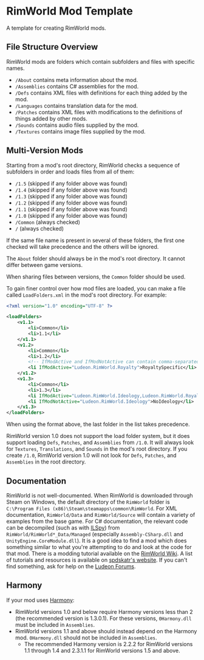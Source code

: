 # RimWorld Mod Template

A template for creating RimWorld mods.

## File Structure Overview

RimWorld mods are folders which contain subfolders and files with specific names.

- `/About` contains meta information about the mod.
- `/Assemblies` contains C# assemblies for the mod.
- `/Defs` contains XML files with definitions for each thing added by the mod.
- `/Languages` contains translation data for the mod.
- `/Patches` contains XML files with modifications to the definitions of things added by other mods.
- `/Sounds` contains audio files supplied by the mod.
- `/Textures` contains image files supplied by the mod.

## Multi-Version Mods

Starting from a mod's root directory, RimWorld checks a sequence of subfolders in order and loads files from all of them:

- `/1.5` (skipped if any folder above was found)
- `/1.4` (skipped if any folder above was found)
- `/1.3` (skipped if any folder above was found)
- `/1.2` (skipped if any folder above was found)
- `/1.1` (skipped if any folder above was found)
- `/1.0` (skipped if any folder above was found)
- `/Common` (always checked)
- `/` (always checked)

If the same file name is present in several of these folders, the first one checked will take precedence and the others will be ignored.

The `About` folder should always be in the mod's root directory. It cannot differ between game versions.

When sharing files between versions, the `Common` folder should be used.

To gain finer control over how mod files are loaded, you can make a file called `LoadFolders.xml` in the mod's root directory. For example:

```xml
<?xml version="1.0" encoding="UTF-8" ?>

<loadFolders>
	<v1.1>
		<li>Common</li>
		<li>1.1</li>
	</v1.1>
	<v1.2>
		<li>Common</li>
		<li>1.2</li>
		<!-- IfModActive and IfModNotActive can contain comma-separated (treated like an OR operator) package IDs of mods. The folder will only be loaded if the condition is met. -->
		<li IfModActive="Ludeon.RimWorld.Royalty">RoyaltySpecific</li>
	</v1.2>
	<v1.3>
		<li>Common</li>
		<li>1.3</li>
		<li IfModActive="Ludeon.RimWorld.Ideology,Ludeon.RimWorld.Royalty">AnyExpansions</li>
		<li IfModNotActive="Ludeon.RimWorld.Ideology">NoIdeology</li>
	</v1.3>
</loadFolders>
```

When using the format above, the last folder in the list takes precedence.

RimWorld version 1.0 does not support the load folder system, but it does support loading `Defs`, `Patches`, and `Assemblies` from `/1.0`. It will always look for `Textures`, `Translations`, and `Sounds` in the mod's root directory. If you create `/1.0`, RimWorld version 1.0 will not look for `Defs`, `Patches`, and `Assemblies` in the root directory.

## Documentation

RimWorld is not well-documented. When RimWorld is downloaded through Steam on Windows, the default directory of the `RimWorld` folder is `C:\Program Files (x86)\Steam\steamapps\common\RimWorld`. For XML documentation, `RimWorld/Data` and `RimWorld/Source` will contain a variety of examples from the base game. For C# documentation, the relevant code can be decompiled (such as with [ILSpy](https://github.com/icsharpcode/ILSpy)) from `RimWorld/RimWorld*_Data/Managed` (especially `Assembly-CSharp.dll` and `UnityEngine.CoreModule.dll`). It is a good idea to find a mod which does something similar to what you're attempting to do and look at the code for that mod. There is a modding tutorial available on the [RimWorld Wiki](https://rimworldwiki.com/wiki/Modding). A list of tutorials and resources is available on [spdskatr's website](https://spdskatr.github.io/RWModdingResources/). If you can't find something, ask for help on the [Ludeon Forums](https://ludeon.com/forums/).

## Harmony

If your mod uses [Harmony](https://github.com/pardeike/Harmony):

- RimWorld versions 1.0 and below require Harmony versions less than 2 (the recommended version is 1.3.0.1). For these versions, `0Harmony.dll` must be included in `Assemblies`.
- RimWorld versions 1.1 and above should instead depend on the Harmony mod. `0Harmony.dll` should not be included in `Assemblies`.
  - The recommended Harmony version is 2.2.2 for RimWorld versions 1.1 through 1.4 and 2.3.1.1 for RimWorld versions 1.5 and above.
